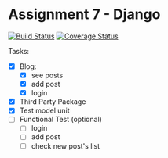 # Assignment 7 - Django

[![Build Status](https://travis-ci.org/WebTech2-Group123/django-assignment.svg?branch=master)](https://travis-ci.org/WebTech2-Group123/django-assignment)
[![Coverage Status](https://coveralls.io/repos/WebTech2-Group123/django-assignment/badge.svg?branch=master&service=github)](https://coveralls.io/github/WebTech2-Group123/django-assignment?branch=master)

Tasks:
 * [x] Blog:
    * [x] see posts
    * [x] add post
    * [x] login
 * [x] Third Party Package
 * [x] Test model unit
 * [ ] Functional Test (optional)
    * [ ] login
    * [ ] add post
    * [ ] check new post's list
